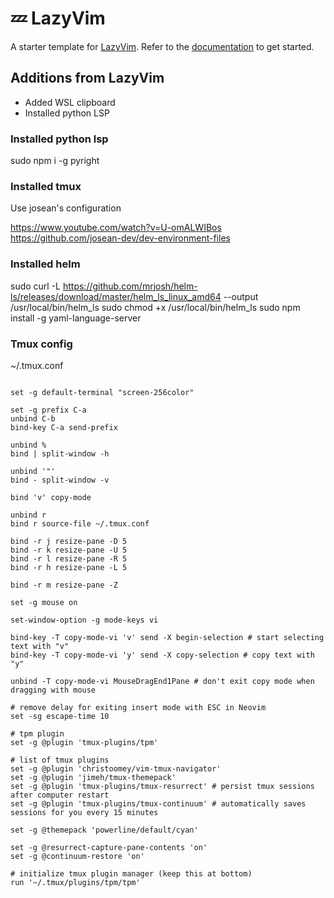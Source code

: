 # 💤 LazyVim

A starter template for [LazyVim](https://github.com/LazyVim/LazyVim).
Refer to the [documentation](https://lazyvim.github.io/installation) to get started.

## Additions from LazyVim

* Added WSL clipboard
* Installed python LSP

### Installed python lsp

sudo npm i -g pyright

### Installed tmux

Use josean's configuration

https://www.youtube.com/watch?v=U-omALWIBos
https://github.com/josean-dev/dev-environment-files

### Installed helm

sudo curl -L https://github.com/mrjosh/helm-ls/releases/download/master/helm_ls_linux_amd64 --output /usr/local/bin/helm_ls
sudo chmod +x /usr/local/bin/helm_ls
sudo npm install -g yaml-language-server

### Tmux config

~/.tmux.conf
```

set -g default-terminal "screen-256color"

set -g prefix C-a
unbind C-b
bind-key C-a send-prefix

unbind %
bind | split-window -h

unbind '"'
bind - split-window -v

bind 'v' copy-mode

unbind r
bind r source-file ~/.tmux.conf

bind -r j resize-pane -D 5
bind -r k resize-pane -U 5
bind -r l resize-pane -R 5
bind -r h resize-pane -L 5

bind -r m resize-pane -Z

set -g mouse on

set-window-option -g mode-keys vi

bind-key -T copy-mode-vi 'v' send -X begin-selection # start selecting text with "v"
bind-key -T copy-mode-vi 'y' send -X copy-selection # copy text with "y"

unbind -T copy-mode-vi MouseDragEnd1Pane # don't exit copy mode when dragging with mouse

# remove delay for exiting insert mode with ESC in Neovim
set -sg escape-time 10

# tpm plugin
set -g @plugin 'tmux-plugins/tpm'

# list of tmux plugins
set -g @plugin 'christoomey/vim-tmux-navigator'
set -g @plugin 'jimeh/tmux-themepack'
set -g @plugin 'tmux-plugins/tmux-resurrect' # persist tmux sessions after computer restart
set -g @plugin 'tmux-plugins/tmux-continuum' # automatically saves sessions for you every 15 minutes

set -g @themepack 'powerline/default/cyan'

set -g @resurrect-capture-pane-contents 'on'
set -g @continuum-restore 'on'

# initialize tmux plugin manager (keep this at bottom)
run '~/.tmux/plugins/tpm/tpm'
```

